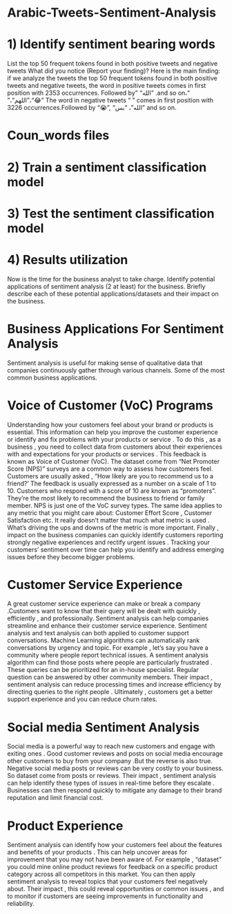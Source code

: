 # Arabic-Tweets-Sentiment-Analysis
# 1) Identify sentiment bearing words
 List the top 50 frequent tokens found in both positive tweets and negative tweets
 What did you notice (Report your finding)?
Here is the main finding:
if we analyze the tweets the top 50 frequent tokens found in both positive tweets and negative tweets, the word in positive tweets
comes in first position with 2353 occurrences. Followed by" “الله”
.and so on،“ ”،“اللهم”،“😂”
The word in negative tweets “ ” comes in first position with 3226 occurrences.Followed by “😭”, “الله”، “بس” and so on.
# Coun_words files

# 2) Train a sentiment classification model
# 3) Test the sentiment classification model
# 4) Results utilization
Now is the time for the business analyst to take charge. Identify potential applications of sentiment analysis (2 at least) for the business. Briefly describe each of these potential applications/datasets and their impact on the business.

# Business Applications For Sentiment Analysis
Sentiment analysis is useful for making sense of qualitative data that companies
continuously gather through various channels. Some of the most common business applications.


# Voice of Customer (VoC) Programs
Understanding how your customers feel about your brand or products is essential. This information can help you improve the customer experience or identify and fix problems with your products or service . To do this , as a business , you need to collect data from customers about their experiences with and expectations for your products or services . This feedback is known as Voice of Customer (VoC).
The dataset come from “Net Promoter Score (NPS)” surveys are a common way to assess how customers feel. Customers are usually asked , “How likely are you to recommend us to a friend?’ The feedback is usually expressed as a number on a scale of 1 to 10. Customers who respond with a score of 10 are known as “promoters”. They’re the most likely to recommend the business to friend or family member. NPS is just one of the VoC survey types. The same idea applies to any metric that you might care about: Customer Effort Score , Customer Satisfaction etc. It really doesn’t matter that much what metric is used . What’s driving the ups and downs of the metric is more important.
Finally , impact on the business companies can quickly identify customers reporting strongly negative experiences and rectify urgent issues . Tracking your customers’ sentiment over time can help you identify and address emerging issues before they become bigger problems.
   
   
# Customer Service Experience
A great customer service experience can make or break a company .Customers want to know that their query will be dealt with quickly , efficiently , and professionally. Sentiment analysis can help companies streamline and enhance their customer service experience.
Sentiment analysis and text analysis can both applied to customer support conversations. Machine Learning algorithms can automatically rank conversations by urgency and topic. For example , let’s say you have a community where people report technical issues. A sentiment analysis algorithm can find those posts where people are particularly frustrated . These queries can be prioritized for an in-house specialist. Regular question can be answered by other community members.
Their impact , sentiment analysis can reduce processing times and increase efficiency by directing queries to the right people . Ultimately , customers get a better support experience and you can reduce churn rates.


# Social media Sentiment Analysis
Social media is a powerful way to reach new customers and engage with exiting ones . Good customer reviews and posts on social media encourage other customers to buy from your company .But the reverse is also true. Negative social media posts or reviews can be very costly to your business. So dataset come from posts or reviews.
Their impact , sentiment analysis can help identify these types of issues in real-time before they escalate . Businesses can then respond quickly to mitigate any damage to their brand reputation and limit financial cost.


# Product Experience
Sentiment analysis can identify how your customers feel about the features and benefits of your products . This can help uncover areas for improvement that you may not have been aware of.
For example , “dataset” you could mine online product reviews for feedback on a specific product category across all competitors in this market. You can then apply sentiment analysis to reveal topics that your customers feel negatively about.
Their impact , this could reveal opportunities or common issues , and to monitor if customers are seeing improvements in functionality and reliability.
